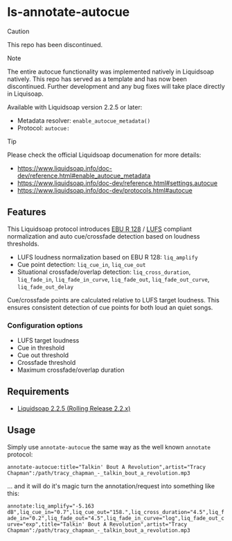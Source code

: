 # ls-annotate-autocue

> [!CAUTION]
> This repo has been discontinued.

> [!NOTE]
> The entire autocue functionality was implemented natively in Liquidsoap natively. This repo has served as a template and has now been discontinued. Further development and any bug fixes will take place directly in Liquisoap.
>
> Available with Liquidsoap version 2.2.5 or later:
> - Metadata resolver: `enable_autocue_metadata()`
> - Protocol: `autocue:`

> [!TIP]
> Please check the official Liquidsoap documenation for more details:
> - https://www.liquidsoap.info/doc-dev/reference.html#enable_autocue_metadata
> - https://www.liquidsoap.info/doc-dev/reference.html#settings.autocue
> - https://www.liquidsoap.info/doc-dev/protocols.html#autocue

## Features

This Liquidsoap protocol introduces [EBU R 128](https://en.wikipedia.org/wiki/EBU_R_128#:~:text=EBU%20R%20128%20is%20a,measure%20and%20control%20programme%20loudness.) / [LUFS](https://en.wikipedia.org/wiki/LUFS#:~:text=Loudness%2C%20K%2Dweighted%2C%20relative,video%20and%20music%20streaming%20services.) compliant normalization and auto cue/crossfade detection based on loudness thresholds.

* LUFS loudness normalization based on EBU R 128: `liq_amplify`
* Cue point detection: `liq_cue_in`, `liq_cue_out`
* Situational crossfade/overlap detection: `liq_cross_duration`, `liq_fade_in`, `liq_fade_in_curve`, `liq_fade_out`, `liq_fade_out_curve`, `liq_fade_out_delay`

Cue/crossfade points are calculated relative to LUFS target loudness. This ensures consistent detection of cue points for both loud an quiet songs.

### Configuration options
* LUFS target loudness
* Cue in threshold
* Cue out threshold
* Crossfade threshold
* Maximum crossfade/overlap duration

## Requirements
* [Liquidsoap 2.2.5 (Rolling Release 2.2.x)](https://github.com/savonet/liquidsoap/releases)

## Usage

Simply use `annotate-autocue` the same way as the well known `annotate` protocol:

`annotate-autocue:title="Talkin' Bout A Revolution",artist="Tracy Chapman":/path/tracy_chapman_-_talkin_bout_a_revolution.mp3`

... and it will do it's magic turn the annotation/request into something like this:

`annotate:liq_amplify="-5.163 dB",liq_cue_in="0.7",liq_cue_out="158.",liq_cross_duration="4.5",liq_fade_in="0.2",liq_fade_out="4.5",liq_fade_in_curve="log",liq_fade_out_curve="exp",title="Talkin' Bout A Revolution",artist="Tracy Chapman":/path/tracy_chapman_-_talkin_bout_a_revolution.mp3`
